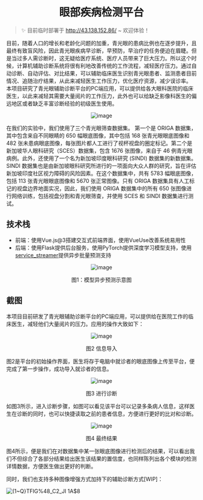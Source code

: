 <h1 align="center">眼部疾病检测平台</h1>

> ✨ 目前临时部署于 http://43.138.152.86/ ~ 欢迎体验！

目前，随着人口的增长和老龄化问题的加重，青光眼的患病比例也在逐步提升，且最终有致盲风险，因此青光眼疾病早诊断，早预防，早治疗的任务便迫在眉睫。但是当过多人需诊断时，这无疑给医疗系统、医疗人员带来了巨大压力。所以这个时候，计算机辅助诊断系统将很有利地改善传统的工作流程，减轻医疗压力。通过自动诊断、自动评估、对比结果，可以辅助临床医生识别青光眼患者、监测患者目前情况、追随治疗结果，从此来减轻医生工作压力，优化医疗资源，减少误诊率。
本项目研究了青光眼辅助诊断平台的PC端应用，可以提供给各大眼科医院的临床医生，以此来减轻其需要大量阅片的工作压力，此外也可以给缺乏影像科医生的偏远地区或者缺乏丰富诊断经验的初级医生使用。

<div align="center">

![image](https://user-images.githubusercontent.com/88016816/177830828-57331116-07be-403f-8d8d-d2cddb2798f5.png)

</div>

在我们的实验中，我们使用了三个青光眼筛查数据集。 第一个是 ORIGA 数据集，其中包含来自不同眼睛的 650 幅眼底图像，其中包括 168 张青光眼眼底图像和 482 张未患病眼底图像，每张图片都人工进行了视杯视盘的圈定标记。第二个是新加坡华人眼科研究（SCES）数据集，包含 1676 张图像，来自于 46 例青光眼病例。此外，还使用了一个名为新加坡印度眼科研究 (SINDI) 数据集的新数据集。SINDI 数据集也是由新加坡眼科研究所进行的一项面向大众人群的研究，旨在评估新加坡印度社区视力障碍的风险因素。在这个数据集中，共有 5783 幅眼底图像，包括 113 张青光眼眼底图像和 5670 张正常图像。只有 ORIGA 数据集具有人工标记的视盘边界地面实况，因此，我们使用 ORIGA 数据集中的所有 650 张图像进行网络训练，包括视盘分割和青光眼筛查，并使用 SCES 和 SINDI 数据集进行测试。

## 技术栈

- 前端：使用Vue.js@3搭建交互式前端界面，使用VueUse改善系统易用性
- 后端：使用Flask提供后台服务，使用PyTorch提供深度学习模型支持，使用[service_streamer](https://github.com/ShannonAI/service-streamer)提供异步批量预测支持
<div align="center">

![image](https://user-images.githubusercontent.com/88016816/177830947-aefe32d2-0812-46c8-899c-da092d1785e7.png)

图1：模型异步预测示意图

</div>

## 截图
本项目目前研发了青光眼辅助诊断平台的PC端应用，可以提供给在医院工作的临床医生，减轻他们大量阅片的压力。应用的操作大致如下：

<div align="center">

![image](https://user-images.githubusercontent.com/88016816/177831252-2bcb337c-205d-46d0-90ca-59b4f93d7900.png)

图2 信息导入

</div>

图2是平台的初始操作界面，医生将存于电脑中就诊者的眼底图像上传至平台，便完成了第一步操作，成功导入就诊者的信息。

<div align="center">

![image](https://user-images.githubusercontent.com/88016816/177831172-616ee2d7-2b15-47ce-bd09-3437c3615095.png)

图3 进行诊断

</div>

如图3所示，进入诊断步骤，如图可以看见该平台可以记录多条病人信息，这样医生在诊断的同时，也可以快捷读取之前的患者信息，方便进行更好的比对和诊断。

<div align="center">

![image](https://user-images.githubusercontent.com/88016816/177831187-eb02d4a2-e2a4-40e0-aa0d-ebc9c2a01b94.png)

图4 最终结果

</div>

图4所示，便是我们在对数据集中某一张眼底图像进行检测后的结果，可以看出我们不但综合了各部分结果给出医生该结果的置信度，也同样陈列出各个模块的检测详情数据，方便医生做出更好的判断。

同时，我们也支持多种图像增强方式加持下的辅助诊断方式[WIP]：

![(1~Q}TFIG%48_C2_JI 1A$8](https://user-images.githubusercontent.com/88016816/177831727-2b4c2475-8575-4cc3-9da0-64bb5c5f6a89.jpg)
